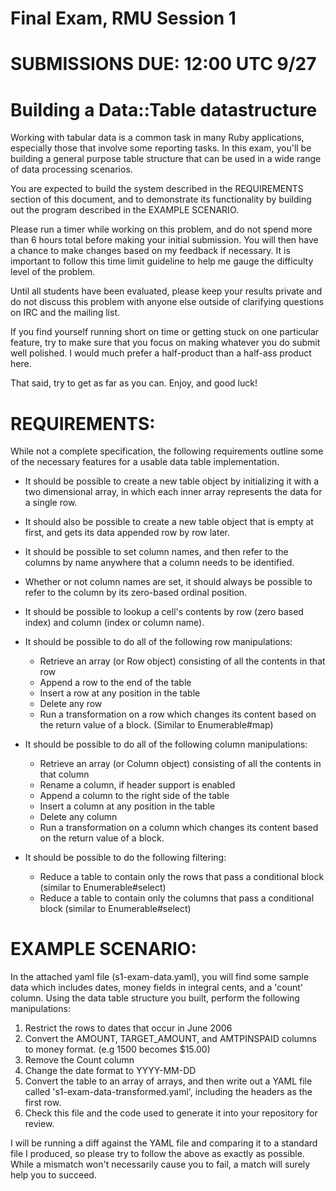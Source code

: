Final Exam, RMU Session 1
=========================
SUBMISSIONS DUE: 12:00 UTC 9/27
===============================

Building a Data::Table datastructure
====================================

Working with tabular data is a common task in many Ruby applications,
especially those that involve some reporting tasks.  In this exam,
you'll be building a general purpose table structure that can be used in
a wide range of data processing scenarios.

You are expected to build the system described in the REQUIREMENTS
section of this document, and to demonstrate its functionality by
building out the program described in the EXAMPLE SCENARIO.

Please run a timer while working on this problem, and do not spend more
than 6 hours total before making your initial submission.  You will then
have a chance to make changes based on my feedback if necessary.  It is
important to follow this time limit guideline to help me gauge the
difficulty level of the problem.

Until all students have been evaluated, please keep your results private
 and do not discuss this problem with anyone else outside of clarifying
 questions on IRC and the mailing list.

If you find yourself running short on time or getting stuck on one
particular feature, try to make sure that you focus on making whatever
you do submit well polished.  I would much prefer a half-product than a
half-ass product here.

That said, try to get as far as you can.  Enjoy, and good luck!

REQUIREMENTS:
=============

While not a complete specification, the following requirements outline
some of the necessary features for a usable data table implementation.

- It should be possible to create a new table object by initializing it
 with a two dimensional array, in which each inner array represents
 the data for a single row.

- It should also be possible to create a new table object that is empty
 at first, and gets its data appended row by row later.

- It should be possible to set column names, and then refer to the
 columns by name anywhere that a column needs to be identified.

- Whether or not column names are set, it should always be possible to
 refer to the column by its zero-based ordinal position.

- It should be possible to lookup a cell's contents by row (zero based
 index) and column (index or column name).

- It should be possible to do all of the following row manipulations:

    * Retrieve an array (or Row object) consisting of all the contents
      in that row
    * Append a row to the end of the table
    * Insert a row at any position in the table
    * Delete any row
    * Run a transformation on a row which changes its content
      based on the return value of a block.
      (Similar to Enumerable#map)

- It should be possible to do all of the following column manipulations:
    * Retrieve an array (or Column object) consisting of
      all the contents in that column
    * Rename a column, if header support is enabled
    * Append a column to the right side of the table
    * Insert a column at any position in the table
    * Delete any column
    * Run a transformation on a column which changes its content
      based on the return value of a block.

- It should be possible to do the following filtering:
    * Reduce a table to contain only the rows that pass a conditional
      block (similar to Enumerable#select)
    * Reduce a table to contain only the columns that pass a
      conditional block (similar to Enumerable#select)

EXAMPLE SCENARIO:
=================

In the attached yaml file (s1-exam-data.yaml), you will find some sample
data which includes dates, money fields in integral cents, and a 'count'
column. Using the data table structure you built, perform the following
manipulations:

1. Restrict the rows to dates that occur in June 2006
2. Convert the AMOUNT, TARGET_AMOUNT, and AMTPINSPAID columns to money
format. (e.g 1500 becomes $15.00)
3. Remove the Count column
4. Change the date format to YYYY-MM-DD
5. Convert the table to an array of arrays, and then write out a YAML
file called 's1-exam-data-transformed.yaml', including the headers as
the first row.
6. Check this file and the code used to generate it into your repository
for review.

I will be running a diff against the YAML file and comparing it to a
standard file I produced, so please try to follow the above as exactly
as possible.  While a mismatch won't necessarily cause you to fail, a
match will surely help you to succeed.

